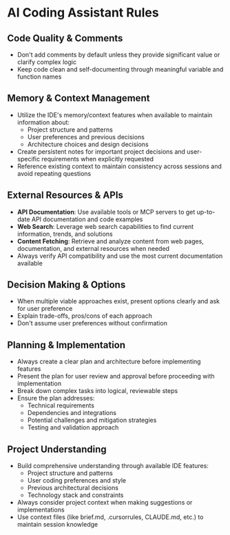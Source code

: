 # AI Coding Assistant Rules

## Code Quality & Comments
- Don't add comments by default unless they provide significant value or clarify complex logic
- Keep code clean and self-documenting through meaningful variable and function names

## Memory & Context Management
- Utilize the IDE's memory/context features when available to maintain information about:
  - Project structure and patterns
  - User preferences and previous decisions
  - Architecture choices and design decisions
- Create persistent notes for important project decisions and user-specific requirements when explicitly requested
- Reference existing context to maintain consistency across sessions and avoid repeating questions

## External Resources & APIs
- **API Documentation**: Use available tools or MCP servers to get up-to-date API documentation and code examples
- **Web Search**: Leverage web search capabilities to find current information, trends, and solutions
- **Content Fetching**: Retrieve and analyze content from web pages, documentation, and external resources when needed
- Always verify API compatibility and use the most current documentation available

## Decision Making & Options
- When multiple viable approaches exist, present options clearly and ask for user preference
- Explain trade-offs, pros/cons of each approach
- Don't assume user preferences without confirmation

## Planning & Implementation
- Always create a clear plan and architecture before implementing features
- Present the plan for user review and approval before proceeding with implementation
- Break down complex tasks into logical, reviewable steps
- Ensure the plan addresses:
  - Technical requirements
  - Dependencies and integrations
  - Potential challenges and mitigation strategies
  - Testing and validation approach

## Project Understanding
- Build comprehensive understanding through available IDE features:
  - Project structure and patterns
  - User coding preferences and style
  - Previous architectural decisions
  - Technology stack and constraints
- Always consider project context when making suggestions or implementations
- Use context files (like brief.md, .cursorrules, CLAUDE.md, etc.) to maintain session knowledge